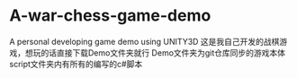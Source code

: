 # A-war-chess-game-demo
A personal developing game demo using UNITY3D
这是我自己开发的战棋游戏，想玩的话直接下载Demo文件夹就行
Demo文件夹为git仓库同步的游戏本体
script文件夹内有所有的编写的c#脚本

